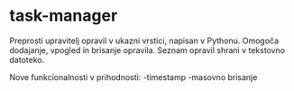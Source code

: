 # task-manager
 Preprosti upravitelj opravil v ukazni vrstici, napisan v Pythonu. Omogoča dodajanje, vpogled in brisanje opravila. Seznam opravil shrani v tekstovno datoteko.

Nove funkcionalnosti v prihodnosti:
-timestamp
-masovno brisanje